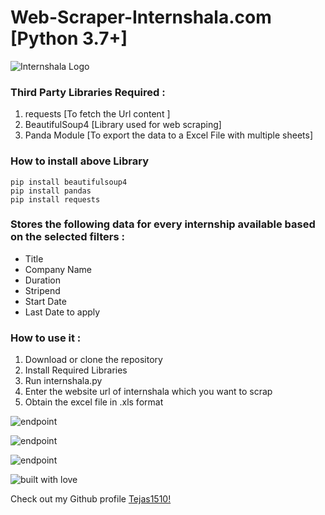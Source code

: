 # Web-Scraper-Internshala.com [Python 3.7+]

![Internshala Logo](https://github.com/het-parekh/Web-Scraper-Internshala.com/blob/master/Screenshots/Internshala%20logo.jpg)

### Third Party Libraries Required :
1. requests [To fetch the Url content ]
2. BeautifulSoup4 [Library used for web scraping]
3. Panda Module [To export the data to a Excel File with multiple sheets]

### How to install above Library
```
pip install beautifulsoup4
pip install pandas
pip install requests
```

### Stores the following data for every internship available based on the selected filters :
- Title
- Company Name
- Duration
- Stripend
- Start Date
- Last Date to apply

### How to use it :
1. Download or clone the repository
2. Install Required Libraries
3. Run internshala.py
4. Enter the website url of internshala which you want to scrap
5. Obtain the excel file in .xls format


![endpoint](https://github.com/Tejas1510/hacking-tools-scripts/blob/internshala/Python/Internshala_Scrapper/images/image1.png)

![endpoint](https://github.com/Tejas1510/hacking-tools-scripts/blob/internshala/Python/Internshala_Scrapper/images/image2.png)

![endpoint](https://github.com/Tejas1510/hacking-tools-scripts/blob/internshala/Python/Internshala_Scrapper/images/image3.png)

![built with love](https://forthebadge.com/images/badges/built-with-love.svg)

Check out my Github profile [Tejas1510!](https://github.com/Tejas1510)
